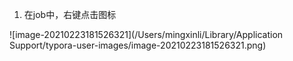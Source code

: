 1. 在job中，右键点击图标

![image-20210223181526321](/Users/mingxinli/Library/Application Support/typora-user-images/image-20210223181526321.png)

